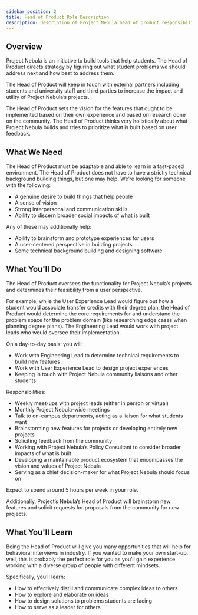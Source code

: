 ```yaml
---
sidebar_position: 2
title: Head of Product Role Description
description: Description of Project Nebula head of product responsibilities
---
```


## Overview

Project Nebula is an initiative to build tools that help students. The Head of Product directs strategy by figuring out what student problems we should address next and how best to address them.

The Head of Product will keep in touch with external partners including students and university staff and third parties to increase the impact and utility of Project Nebula’s projects.

The Head of Product sets the vision for the features that ought to be implemented based on their own experience and based on research done on the community. The Head of Product thinks very holistically about what Project Nebula builds and tries to prioritize what is built based on user feedback.

## What We Need

The Head of Product must be adaptable and able to learn in a fast-paced environment. The Head of Product does not have to have a strictly technical background building things, but one may help. We’re looking for someone with the following:

- A genuine desire to build things that help people
- A sense of vision
- Strong interpersonal and communication skills
- Ability to discern broader social impacts of what is built

Any of these may additionally help:

- Ability to brainstorm and prototype experiences for users
- A user-centered perspective in building projects
- Some technical background building and designing software

## What You'll Do

The Head of Product oversees the functionality for Project Nebula’s projects and determines their feasibility from a user perspective.

For example, while the User Experience Lead would figure out how a student would associate transfer credits with their degree plan, the Head of Product would determine the core requirements for and understand the problem space for the problem domain (like researching edge cases when planning degree plans). The Engineering Lead would work with project leads who would oversee their implementation.

On a day-to-day basis: you will:

- Work with Engineering Lead to determine technical requirements to build new features
- Work with User Experience Lead to design project experiences
- Keeping in touch with Project Nebula community liaisons and other students

Responsibilities:

- Weekly meet-ups with project leads (either in person or virtual)
- Monthly Project Nebula-wide meetings
- Talk to on-campus departments, acting as a liaison for what students want
- Brainstorming new features for projects or developing entirely new projects
- Soliciting feedback from the community
- Working with Project Nebula’s Policy Consultant to consider broader impacts of what is built
- Developing a maintainable product ecosystem that encompasses the vision and values of Project Nebula
- Serving as a chief decision-maker for what Project Nebula should focus on

Expect to spend around 5 hours per week in your role.

Additionally, Project’s Nebula’s Head of Product will brainstorm new features and solicit requests for proposals from the community for new projects.

## What You'll Learn

Being the Head of Product will give you many opportunities that will help for behavioral interviews in industry. If you wanted to make your own start-up, well, this is probably the perfect role for you as you’ll gain experience working with a diverse group of people with different mindsets.

Specifically, you’ll learn:

- How to effectively distill and communicate complex ideas to others
- How to explore and elaborate on ideas
- How to design solutions to problems students are facing
- How to serve as a leader for others
